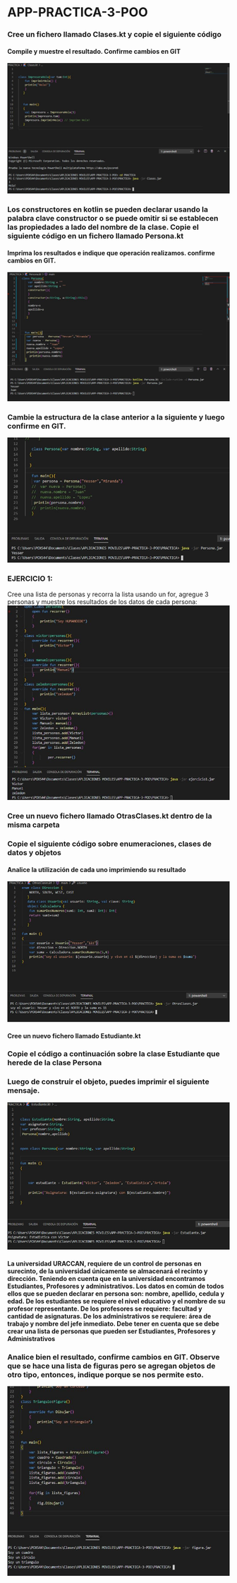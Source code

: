 # APP-PRACTICA-3-POO


### Cree un fichero llamado Clases.kt y copie el siguiente código
####  Compile y muestre el resultado. Confirme cambios en GIT
<img src="img\1.JPG"/>

### Los constructores en kotlin se pueden declarar usando la palabra clave constructor o se puede omitir si se establecen las propiedades a lado del nombre de la clase. Copie el siguiente código en un fichero llamado Persona.kt

#### Imprima los resultados e indique que operación realizamos. confirme cambios en GIT.

<img src="img\2.JPG"/>

### Cambie la estructura de la clase anterior a la siguiente y luego confirme en GIT.
<img src="img\3.JPG"/>


### EJERCICIO 1:
Cree una lista de personas y recorra la lista usando un for, agregue 3
personas y muestre los resultados de los datos de cada persona:
<img src="img\7.JPG"/>

### Cree un nuevo fichero llamado OtrasClases.kt dentro de la misma carpeta
### Copie el siguiente código sobre enumeraciones, clases de datos y objetos
####  Analice la utilización de cada uno imprimiendo su resultado
<img src="img\4.JPG"/>


#### Cree un nuevo fichero llamado Estudiante.kt
### Copie el código a continuación sobre la clase Estudiante que herede de la clase Persona
###  Luego de construir el objeto, puedes imprimir el siguiente mensaje.
<img src="img\5.JPG"/>


#### La universidad URACCAN, requiere de un control de personas en surecinto, de la universidad únicamente se almacenará el recinto y dirección. Teniendo en cuenta que en la universidad encontramos Estudiantes, Profesores y administrativos. Los datos en común de todos ellos que se pueden declarar en persona son: nombre, apellido, cedula y edad. De los estudiantes se requiere el nivel educativo y el nombre de su profesor representante. De los profesores se requiere: facultad y cantidad de asignaturas. De los administrativos se requiere: área de trabajo y nombre del jefe inmediato. Debe tener en cuenta que se debe crear una lista de personas que pueden ser Estudiantes, Profesores y Administrativos

###  Analice bien el resultado, confirme cambios en GIT. Observe que se hace una lista de figuras pero se agregan objetos de otro tipo, entonces, indique porque se nos permite esto.
<img src="img\6.JPG"/>



